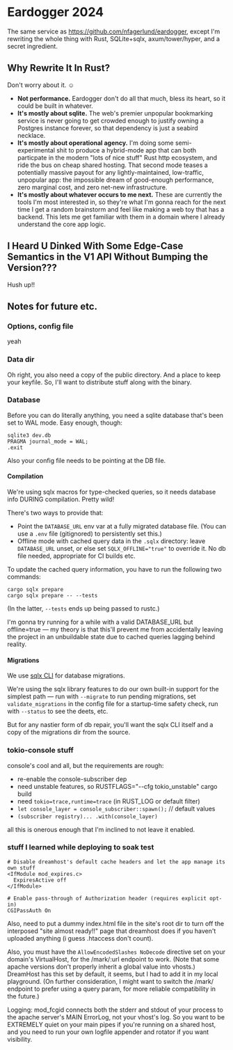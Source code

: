 # Eardogger 2024

The same service as https://github.com/nfagerlund/eardogger, except I'm rewriting the whole thing with Rust, SQLite+sqlx, axum/tower/hyper, and a secret ingredient.

## Why Rewrite It In Rust?

Don't worry about it. ☺️

- **Not performance.** Eardogger don't do all that much, bless its heart, so it could be built in whatever.
- **It's mostly about sqlite.** The web's premier unpopular bookmarking service is never going to get crowded enough to justify owning a Postgres instance forever, so that dependency is just a seabird necklace.
- **It's mostly about operational agency.** I'm doing some semi-experimental shit to produce a hybrid-mode app that can both particpate in the modern "lots of nice stuff" Rust http ecosystem, and ride the bus on cheap shared hosting. That second mode teases a potentially massive payout for any lightly-maintained, low-traffic, unpopular app: the impossible dream of good-enough performance, zero marginal cost, and zero net-new infrastructure.
- **It's mostly about whatever occurs to me next.** These are currently the tools I'm most interested in, so they're what I'm gonna reach for the next time I get a random brainstorm and feel like making a web toy that has a backend. This lets me get familiar with them in a domain where I already understand the core app logic.

## I Heard U Dinked With Some Edge-Case Semantics in the V1 API Without Bumping the Version???

Hush up!!

## Notes for future etc.

### Options, config file

yeah

### Data dir

Oh right, you also need a copy of the public directory. And a place to keep your keyfile. So, I'll want to distribute stuff along with the binary.

### Database

Before you can do literally anything, you need a sqlite database that's been set to WAL mode. Easy enough, though:

```
sqlite3 dev.db
PRAGMA journal_mode = WAL;
.exit
```

Also your config file needs to be pointing at the DB file.

#### Compilation

We're using sqlx macros for type-checked queries, so it needs database info DURING compilation. Pretty wild!

There's two ways to provide that:

- Point the `DATABASE_URL` env var at a fully migrated database file. (You can use a `.env` file (gitignored) to persistently set this.)
- Offline mode with cached query data in the `.sqlx` directory: leave `DATABASE_URL` unset, or else set `SQLX_OFFLINE="true"` to override it. No db file needed, appropriate for CI builds etc.

To update the cached query information, you have to run the following two commands:

```
cargo sqlx prepare
cargo sqlx prepare -- --tests
```

(In the latter, `--tests` ends up being passed to rustc.)

I'm gonna try running for a while with a valid DATABASE_URL but offline=true — my theory is that this'll prevent me from accidentally leaving the project in an unbuildable state due to cached queries lagging behind reality.

#### Migrations

We use [sqlx CLI](https://lib.rs/crates/sqlx-cli) for database migrations.

We're using the sqlx library features to do our own built-in support for the simplest path — run with `--migrate` to run pending migrations, set `validate_migrations` in the config file for a startup-time safety check, run with `--status` to see the deets, etc.

But for any nastier form of db repair, you'll want the sqlx CLI itself and a copy of the migrations dir from the source.

### tokio-console stuff

console's cool and all, but the requirements are rough:

- re-enable the console-subscriber dep
- need unstable features, so RUSTFLAGS="--cfg tokio_unstable" cargo build
- need `tokio=trace,runtime=trace` (in RUST_LOG or default filter)
- `let console_layer = console_subscriber::spawn();` // default values
- `(subscriber registry)... .with(console_layer)`

all this is onerous enough that I'm inclined to not leave it enabled.

### stuff I learned while deploying to soak test

```
# Disable dreamhost's default cache headers and let the app manage its own stuff
<IfModule mod_expires.c>
  ExpiresActive off
</IfModule>

# Enable pass-through of Authorization header (requires explicit opt-in)
CGIPassAuth On
```

Also, need to put a dummy index.html file in the site's root dir to turn off the interposed "site almost ready!!" page that dreamhost does if you haven't uploaded anything (i guess .htaccess don't count).

Also, you must have the `AllowEncodedSlashes NoDecode` directive set on your domain's VirtualHost, for the /mark/:url endpoint to work. (Note that some apache versions don't properly inherit a global value into vhosts.) DreamHost has this set by default, it seems, but I had to add it in my local playground. (On further consideration, I might want to switch the /mark/ endpoint to prefer using a query param, for more reliable compatibility in the future.)

Logging: mod_fcgid connects both the stderr and stdout of your process to the apache server's MAIN ErrorLog, not your vhost's log. So you want to be EXTREMELY quiet on your main pipes if you're running on a shared host, and you need to run your own logfile appender and rotator if you want visibility.
